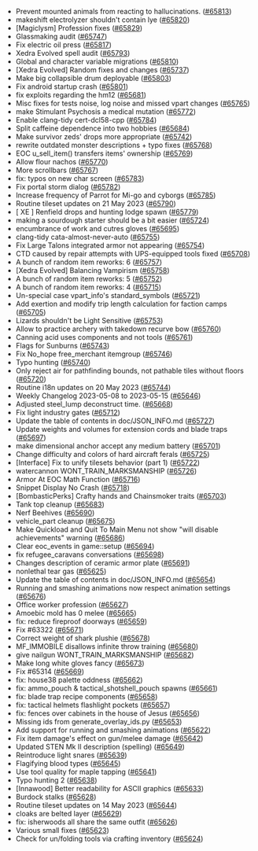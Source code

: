 * Prevent mounted animals from reacting to hallucinations. ([#65813](https://github.com/CleverRaven/Cataclysm-DDA/pull/65813))
* makeshift electrolyzer shouldn't contain lye ([#65820](https://github.com/CleverRaven/Cataclysm-DDA/pull/65820))
* [Magiclysm] Profession fixes ([#65829](https://github.com/CleverRaven/Cataclysm-DDA/pull/65829))
* Glassmaking audit ([#65747](https://github.com/CleverRaven/Cataclysm-DDA/pull/65747))
* Fix electric oil press ([#65817](https://github.com/CleverRaven/Cataclysm-DDA/pull/65817))
* Xedra Evolved spell audit ([#65793](https://github.com/CleverRaven/Cataclysm-DDA/pull/65793))
* Global and character variable migrations ([#65810](https://github.com/CleverRaven/Cataclysm-DDA/pull/65810))
* [Xedra Evolved] Random fixes and changes ([#65737](https://github.com/CleverRaven/Cataclysm-DDA/pull/65737))
* Make big collapsible drum deployable ([#65803](https://github.com/CleverRaven/Cataclysm-DDA/pull/65803))
* Fix android startup crash ([#65801](https://github.com/CleverRaven/Cataclysm-DDA/pull/65801))
* fix exploits regarding the hm12 ([#65681](https://github.com/CleverRaven/Cataclysm-DDA/pull/65681))
* Misc fixes for tests noise, log noise and missed vpart changes ([#65765](https://github.com/CleverRaven/Cataclysm-DDA/pull/65765))
* make Stimulant Psychosis a medical mutation ([#65772](https://github.com/CleverRaven/Cataclysm-DDA/pull/65772))
* Enable clang-tidy cert-dcl58-cpp ([#65784](https://github.com/CleverRaven/Cataclysm-DDA/pull/65784))
* Split caffeine dependence into two hobbies ([#65684](https://github.com/CleverRaven/Cataclysm-DDA/pull/65684))
* Make survivor zeds' drops more appropriate ([#65742](https://github.com/CleverRaven/Cataclysm-DDA/pull/65742))
* rewrite outdated monster descriptions + typo fixes ([#65768](https://github.com/CleverRaven/Cataclysm-DDA/pull/65768))
* EOC u_sell_item() transfers items' ownership ([#65769](https://github.com/CleverRaven/Cataclysm-DDA/pull/65769))
* Allow flour nachos ([#65770](https://github.com/CleverRaven/Cataclysm-DDA/pull/65770))
* More scrollbars ([#65767](https://github.com/CleverRaven/Cataclysm-DDA/pull/65767))
* fix: typos on new char screen ([#65783](https://github.com/CleverRaven/Cataclysm-DDA/pull/65783))
* Fix portal storm dialog ([#65782](https://github.com/CleverRaven/Cataclysm-DDA/pull/65782))
* Increase frequency of Parrot for Mi-go and cyborgs ([#65785](https://github.com/CleverRaven/Cataclysm-DDA/pull/65785))
* Routine tileset updates on 21 May 2023 ([#65790](https://github.com/CleverRaven/Cataclysm-DDA/pull/65790))
* [ XE ] Renfield drops and hunting lodge spawn ([#65779](https://github.com/CleverRaven/Cataclysm-DDA/pull/65779))
* making a sourdough starter should be a bit easier ([#65724](https://github.com/CleverRaven/Cataclysm-DDA/pull/65724))
* encumbrance of work and cutres gloves ([#65695](https://github.com/CleverRaven/Cataclysm-DDA/pull/65695))
* clang-tidy cata-almost-never-auto ([#65755](https://github.com/CleverRaven/Cataclysm-DDA/pull/65755))
* Fix Large Talons integrated armor not appearing ([#65754](https://github.com/CleverRaven/Cataclysm-DDA/pull/65754))
* CTD caused by repair attempts with UPS-equipped tools fixed ([#65708](https://github.com/CleverRaven/Cataclysm-DDA/pull/65708))
* A bunch of random item reworks: 6 ([#65757](https://github.com/CleverRaven/Cataclysm-DDA/pull/65757))
* [Xedra Evolved] Balancing Vampirism ([#65758](https://github.com/CleverRaven/Cataclysm-DDA/pull/65758))
* A bunch of random item reworks: 5 ([#65752](https://github.com/CleverRaven/Cataclysm-DDA/pull/65752))
* A bunch of random item reworks: 4 ([#65715](https://github.com/CleverRaven/Cataclysm-DDA/pull/65715))
* Un-special case vpart_info's standard_symbols ([#65721](https://github.com/CleverRaven/Cataclysm-DDA/pull/65721))
* Add exertion and modify trip length calculation for faction camps ([#65705](https://github.com/CleverRaven/Cataclysm-DDA/pull/65705))
* Lizards shouldn't be Light Sensitive ([#65753](https://github.com/CleverRaven/Cataclysm-DDA/pull/65753))
* Allow to practice archery with takedown recurve bow ([#65760](https://github.com/CleverRaven/Cataclysm-DDA/pull/65760))
* Canning acid uses components and not tools ([#65761](https://github.com/CleverRaven/Cataclysm-DDA/pull/65761))
* Flags for Sunburns ([#65743](https://github.com/CleverRaven/Cataclysm-DDA/pull/65743))
* Fix No_hope free_merchant itemgroup ([#65746](https://github.com/CleverRaven/Cataclysm-DDA/pull/65746))
* Typo hunting ([#65740](https://github.com/CleverRaven/Cataclysm-DDA/pull/65740))
* Only reject air for pathfinding bounds, not pathable tiles without floors ([#65720](https://github.com/CleverRaven/Cataclysm-DDA/pull/65720))
* Routine i18n updates on 20 May 2023 ([#65744](https://github.com/CleverRaven/Cataclysm-DDA/pull/65744))
* Weekly Changelog 2023-05-08 to 2023-05-15 ([#65646](https://github.com/CleverRaven/Cataclysm-DDA/pull/65646))
* Adjusted steel_lump deconstruct time. ([#65668](https://github.com/CleverRaven/Cataclysm-DDA/pull/65668))
* Fix light industry gates ([#65712](https://github.com/CleverRaven/Cataclysm-DDA/pull/65712))
* Update the table of contents in doc/JSON_INFO.md ([#65727](https://github.com/CleverRaven/Cataclysm-DDA/pull/65727))
* Update weights and volumes for extension cords and blade traps ([#65697](https://github.com/CleverRaven/Cataclysm-DDA/pull/65697))
* make dimensional anchor accept any medium battery ([#65701](https://github.com/CleverRaven/Cataclysm-DDA/pull/65701))
* Change difficulty and colors of hard aircraft ferals ([#65725](https://github.com/CleverRaven/Cataclysm-DDA/pull/65725))
* [Interface] Fix to unify tilesets behavior (part 1) ([#65722](https://github.com/CleverRaven/Cataclysm-DDA/pull/65722))
* watercannon WONT_TRAIN_MARKSMANSHIP ([#65726](https://github.com/CleverRaven/Cataclysm-DDA/pull/65726))
* Armor At EOC Math Function ([#65716](https://github.com/CleverRaven/Cataclysm-DDA/pull/65716))
* Snippet Display No Crash ([#65718](https://github.com/CleverRaven/Cataclysm-DDA/pull/65718))
* [BombasticPerks] Crafty hands and Chainsmoker traits ([#65703](https://github.com/CleverRaven/Cataclysm-DDA/pull/65703))
* Tank top cleanup ([#65683](https://github.com/CleverRaven/Cataclysm-DDA/pull/65683))
* Nerf Beehives ([#65690](https://github.com/CleverRaven/Cataclysm-DDA/pull/65690))
* vehicle_part cleanup ([#65675](https://github.com/CleverRaven/Cataclysm-DDA/pull/65675))
* Make Quickload and Quit To Main Menu not show "will disable achievements" warning ([#65686](https://github.com/CleverRaven/Cataclysm-DDA/pull/65686))
* Clear eoc_events in game::setup ([#65694](https://github.com/CleverRaven/Cataclysm-DDA/pull/65694))
* fix refugee_caravans conversations ([#65698](https://github.com/CleverRaven/Cataclysm-DDA/pull/65698))
* Changes description of ceramic armor plate ([#65691](https://github.com/CleverRaven/Cataclysm-DDA/pull/65691))
* nonlethal tear gas ([#65625](https://github.com/CleverRaven/Cataclysm-DDA/pull/65625))
* Update the table of contents in doc/JSON_INFO.md ([#65654](https://github.com/CleverRaven/Cataclysm-DDA/pull/65654))
* Running and smashing animations now respect animation settings ([#65676](https://github.com/CleverRaven/Cataclysm-DDA/pull/65676))
* Office worker profession ([#65627](https://github.com/CleverRaven/Cataclysm-DDA/pull/65627))
* Amoebic mold has 0 melee ([#65665](https://github.com/CleverRaven/Cataclysm-DDA/pull/65665))
* fix: reduce fireproof doorways ([#65659](https://github.com/CleverRaven/Cataclysm-DDA/pull/65659))
* Fix #63322 ([#65671](https://github.com/CleverRaven/Cataclysm-DDA/pull/65671))
* Correct weight of shark plushie ([#65678](https://github.com/CleverRaven/Cataclysm-DDA/pull/65678))
* MF_IMMOBILE disallows infinite throw training ([#65680](https://github.com/CleverRaven/Cataclysm-DDA/pull/65680))
* give nailgun WONT_TRAIN_MARKSMANSHIP ([#65682](https://github.com/CleverRaven/Cataclysm-DDA/pull/65682))
* Make long white gloves fancy ([#65673](https://github.com/CleverRaven/Cataclysm-DDA/pull/65673))
* Fix #65314 ([#65669](https://github.com/CleverRaven/Cataclysm-DDA/pull/65669))
* fix: house38 palette oddness ([#65662](https://github.com/CleverRaven/Cataclysm-DDA/pull/65662))
* fix: ammo_pouch & tactical_shotshell_pouch spawns ([#65661](https://github.com/CleverRaven/Cataclysm-DDA/pull/65661))
* fix: blade trap recipe components ([#65658](https://github.com/CleverRaven/Cataclysm-DDA/pull/65658))
* fix: tactical helmets flashlight pockets ([#65657](https://github.com/CleverRaven/Cataclysm-DDA/pull/65657))
* fix: fences over cabinets in the house of Jesus ([#65656](https://github.com/CleverRaven/Cataclysm-DDA/pull/65656))
* Missing ids from generate_overlay_ids.py ([#65653](https://github.com/CleverRaven/Cataclysm-DDA/pull/65653))
* Add support for running and smashing animations ([#65622](https://github.com/CleverRaven/Cataclysm-DDA/pull/65622))
* Fix item damage's effect on gun/melee damage ([#65642](https://github.com/CleverRaven/Cataclysm-DDA/pull/65642))
* Updated STEN Mk II description (spelling) ([#65649](https://github.com/CleverRaven/Cataclysm-DDA/pull/65649))
* Reintroduce light snares ([#65639](https://github.com/CleverRaven/Cataclysm-DDA/pull/65639))
* Flagifying blood types ([#65645](https://github.com/CleverRaven/Cataclysm-DDA/pull/65645))
* Use tool quality for maple tapping ([#65641](https://github.com/CleverRaven/Cataclysm-DDA/pull/65641))
* Typo hunting 2 ([#65638](https://github.com/CleverRaven/Cataclysm-DDA/pull/65638))
* [Innawood] Better readability for ASCII graphics ([#65633](https://github.com/CleverRaven/Cataclysm-DDA/pull/65633))
* Burdock stalks ([#65628](https://github.com/CleverRaven/Cataclysm-DDA/pull/65628))
* Routine tileset updates on 14 May 2023 ([#65644](https://github.com/CleverRaven/Cataclysm-DDA/pull/65644))
* cloaks are belted layer ([#65629](https://github.com/CleverRaven/Cataclysm-DDA/pull/65629))
* fix: isherwoods all share the same outfit ([#65626](https://github.com/CleverRaven/Cataclysm-DDA/pull/65626))
* Various small fixes ([#65623](https://github.com/CleverRaven/Cataclysm-DDA/pull/65623))
* Check for un/folding tools via crafting inventory ([#65624](https://github.com/CleverRaven/Cataclysm-DDA/pull/65624))
